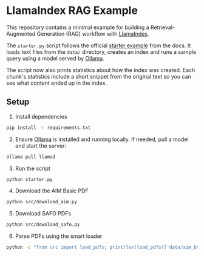 # LlamaIndex RAG Example

This repository contains a minimal example for building a Retrieval-Augmented Generation (RAG) workflow with [LlamaIndex](https://github.com/run-llama/llama_index).

The `starter.py` script follows the official [starter example](https://docs.llamaindex.ai/en/stable/getting_started/starter_example_local/) from the docs. It loads text files from the `data/` directory, creates an index and runs a sample query using a model served by [Ollama](https://ollama.com/).

The script now also prints statistics about how the index was created. Each
chunk's statistics include a short snippet from the original text so you can see
what content ended up in the index.

## Setup

1. Install dependencies

```bash
pip install -r requirements.txt
```

2. Ensure [Ollama](https://ollama.com/) is installed and running locally.
   If needed, pull a model and start the server:

```bash
ollama pull llama3
```

3. Run the script

```bash
python starter.py
```

4. Download the AIM Basic PDF

```bash
python src/download_aim.py
```

5. Download SAFO PDFs

```bash
python src/download_safo.py
```

6. Parse PDFs using the smart loader

```bash
python -c "from src import load_pdfs; print(len(load_pdfs(['data/aim_basic.pdf'])))"
```
